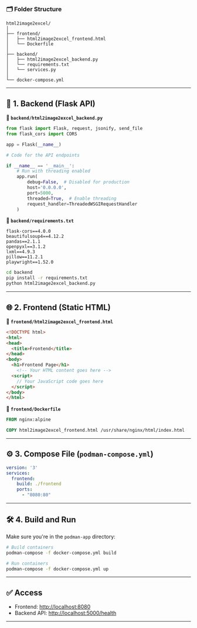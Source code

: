 


### 🗂️ Folder Structure

```
html2image2excel/
│
├── frontend/
│   ├── html2image2excel_frontend.html
│   └── Dockerfile
│
├── backend/
│   ├── html2image2excel_backend.py
│   └── requirements.txt
│   └── services.py
│
└── docker-compose.yml
```

---

## 🔧 1. Backend (Flask API)

**📄 `backend/html2image2excel_backend.py`**

```python
from flask import Flask, request, jsonify, send_file
from flask_cors import CORS

app = Flask(__name__)

# Code for the API endpoints

if __name__ == '__main__':
    # Run with threading enabled
    app.run(
        debug=False,  # Disabled for production
        host='0.0.0.0',
        port=5000,
        threaded=True,  # Enable threading
        request_handler=ThreadedWSGIRequestHandler
    )
```

**📄 `backend/requirements.txt`**

```
flask-cors==4.0.0
beautifulsoup4==4.12.2
pandas==2.1.1
openpyxl==3.1.2
lxml==4.9.3
pillow==11.2.1
playwright==1.52.0
```
```bash
cd backend
pip install -r requirements.txt
python html2image2excel_backend.py
```
---

## 🌐 2. Frontend (Static HTML)

**📄 `frontend/html2image2excel_frontend.html`**

```html
<!DOCTYPE html>
<html>
<head>
  <title>Frontend</title>
</head>
<body>
  <h1>Frontend Page</h1>
    <!-- Your HTML content goes here -->
  <script>
    // Your JavaScript code goes here
  </script>
</body>
</html>
```

**📄 `frontend/Dockerfile`**

```Dockerfile
FROM nginx:alpine

COPY html2image2excel_frontend.html /usr/share/nginx/html/index.html
```

---

## ⚙️ 3. Compose File (`podman-compose.yml`)

```yaml
version: '3'
services:
  frontend:
    build: ./frontend
    ports:
      - "8080:80"
```

---

## 🛠️ 4. Build and Run

Make sure you're in the `podman-app` directory:

```bash
# Build containers
podman-compose -f docker-compose.yml build

# Run containers
podman-compose -f docker-compose.yml up
```

---

## ✅ Access

* Frontend: [http://localhost:8080](http://localhost:8080)
* Backend API: [http://localhost:5000/health](http://localhost:5000/health)

---
